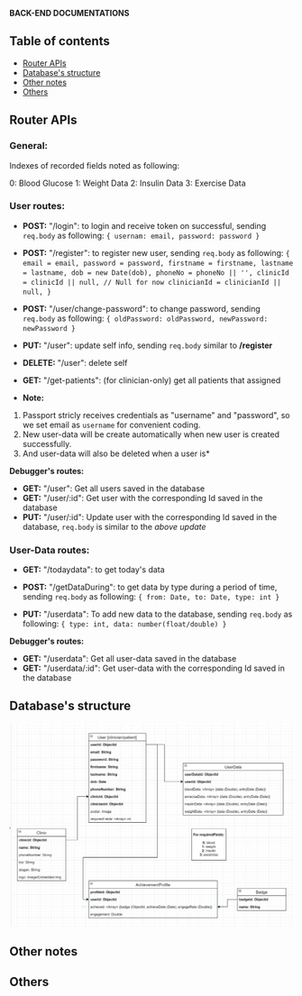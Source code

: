 **BACK-END DOCUMENTATIONS**

## Table of contents

- [Router APIs](#router-apis)
- [Database's structure](#databasesstructure)
- [Other notes](#othernotes)
- [Others](#others)

## Router APIs

### General:

Indexes of recorded fields noted as following:

0: Blood Glucose
1: Weight Data
2: Insulin Data
3: Exercise Data

### User routes:

- **POST:** "/login": to login and receive token on successful, sending `req.body` as following:
  `{ usernam: email, password: password }`

- **POST:** "/register": to register new user, sending `req.body` as following:
  `{ email = email, password = password, firstname = firstname, lastname = lastname, dob = new Date(dob), phoneNo = phoneNo || '', clinicId = clinicId || null, // Null for now clinicianId = clinicianId || null, }`

- **POST:** "/user/change-password": to change password, sending `req.body` as following:
  `{ oldPassword: oldPassword, newPassword: newPassword }`

- **PUT:** "/user": update self info, sending `req.body` similar to **/register**

- **DELETE:** "/user": delete self

- **GET:** "/get-patients": (for clinician-only) get all patients that assigned

* **Note:**

1. Passport stricly receives credentials as "username" and "password", so we set email as `username` for convenient coding.
2. New user-data will be create automatically when new user is created successfully.
3. And user-data will also be deleted when a user is\*

**Debugger's routes:**

- **GET:** "/user": Get all users saved in the database
- **GET:** "/user/:id": Get user with the corresponding Id saved in the database
- **PUT:** "/user/:id": Update user with the corresponding Id saved in the database, `req.body` is similar to the _above update_

### User-Data routes:

- **GET:** "/todaydata": to get today's data

- **POST:** "/getDataDuring": to get data by type during a period of time, sending `req.body` as following:
  `{ from: Date, to: Date, type: int }`

- **PUT:** "/userdata": To add new data to the database, sending `req.body` as following:
  `{ type: int, data: number(float/double) }`

**Debugger's routes:**

- **GET:** "/userdata": Get all user-data saved in the database
- **GET:** "/userdata/:id": Get user-data with the corresponding Id saved in the database

## Database's structure

<p align="center">
  <img src="img-and-resources/DB-structure.png"  width="650" >
</p>
	
## Other notes

## Others
